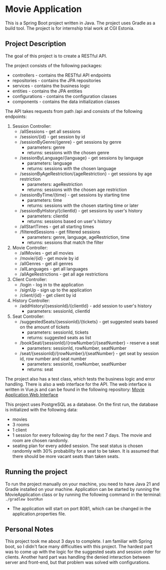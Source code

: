 # Movie Application

This is a Spring Boot project written in Java. The project uses Gradle as a build tool. The project is for internship trial work at CGI Estonia.

## Project Description

The goal of this project is to create a RESTful API.

The project consists of the following packages:
* controllers - contains the RESTful API endpoints
* repositories - contains the JPA repositories
* services - contains the business logic
* entities - contains the JPA entities
* configurations - contains the configuration classes
* components - contains the data initialization classes

The API takes requests from path /api and consists of the following endpoints:
1) Session Controller:
   * /allSessions - get all sessions
   * /session/{id} - get session by id
   * /sessionByGenre/{genre} - get sessions by genre
      * parameters: genre
      * returns: sessions with the chosen genre
    * /sessionByLanguage/{language} - get sessions by language
      * parameters: language
      * returns: sessions with the chosen language
    * /sessionByAgeRestriction/{ageRestriction} - get sessions by age restriction
        * parameters: ageRestriction
        * returns: sessions with the chosen age restriction
    * /sessionByTime/{time} - get sessions by starting time
        * parameters: time
        * returns: sessions with the chosen starting time or later
    * /sessionByHistory/{clientId} - get sessions by user's history
         * parameters: clientId
         * returns: sessions based on user's history
    * /allStartTimes - get all starting times
    * /filteredSessions - get filtered sessions
        * parameters: genre, language, ageRestriction, time
        * returns: sessions that match the filter
2) Movie Controller:
    * /allMovies - get all movies
    * /movie/{id} - get movie by id
    * /allGenres - get all genres
    * /allLanguages - get all languages
    * /allAgeRestrictions - get all age restrictions
3) Client Controller:
    * /login - log in to the application
    * /signUp - sign up to the application
    * /client/{id} - get client by id
4) History Controller:
    * /addHistory/{sessionId}/{clientId} - add session to user's history
        * parameters: sessionId, clientId
5) Seat Controller:
    * /suggestedSeats/{sessionId}/{tickets} - get suggested seats based on the amount of tickets
        * parameters: sessionId, tickets
        * returns: suggested seats as list
    * /bookSeat/{sessionId}/{rowNumber}/{seatNumber} - reserve a seat
        * parameters: sessionId, rowNumber, seatNumber
    * /seat/{sessionId}/{rowNumber}/{seatNumber} - get seat by session id, row number and seat number
        * parameters: sessionId, rowNumber, seatNumber
        * returns: seat

The project also has a test class, which tests the business logic and error handling.
There is also a web interface for the API. The web interface is written in Vue.js and can be found in the following repository: [Movie Application Web Interface](https://github.com/Elisabethein/movie_application)

This project uses PostgreSQL as a database. On the first run, the database is initialized with the following data:
* movies
* 3 rooms
* 1 client
* 1 session for every following day for the next 7 days. The movie and room are chosen randomly.
* seating plan for every added session. The seat status is chosen randomly with 30% probability for a seat to be taken. It is assumed that there should be more vacant seats than taken seats.

## Running the project

To run the project manually on your machine, you need to have Java 21 and Gradle installed on your machine.
Application can be started by running the MovieApplication class or by running the following command in the terminal:
```./gradlew bootRun```

* The application will start on port 8081, which can be changed in the application.properties file.


## Personal Notes

This project took me about 3 days to complete. I am familiar with Spring boot, so I didn't face many difficulties with this project. The hardest part was to come up with the logic for the suggested seats and session order for clients.
Another hard part was handling the denied interaction between server and front-end, but that problem was solved with configurations.

